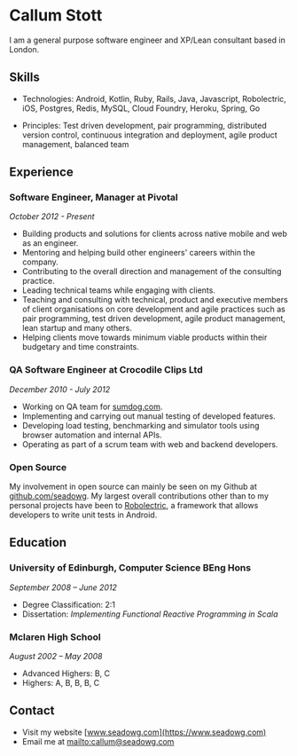 # Callum Stott

I am a general purpose software engineer and XP/Lean
consultant based in London.

## Skills

* Technologies: Android, Kotlin, Ruby, Rails, Java,
Javascript, Robolectric, iOS, Postgres, Redis, MySQL,
Cloud Foundry, Heroku, Spring, Go

* Principles: Test driven development, pair programming,
distributed version control, continuous integration and
deployment, agile product management, balanced team

## Experience

### Software Engineer, Manager at Pivotal

*October 2012 - Present*

* Building products and solutions for clients across
native mobile and web as an engineer.
* Mentoring and helping build other engineers' careers within
the company.
* Contributing to the overall direction and management of
the consulting practice.
* Leading technical teams while engaging with clients.
* Teaching and consulting with technical, product and
executive members of client organisations on core
development and agile practices such as pair programming,
test driven development, agile product management, lean startup and
many others.
* Helping clients move towards minimum viable products
within their budgetary and time constraints.

### QA Software Engineer at Crocodile Clips Ltd

*December 2010 - July 2012*

* Working on QA team for [sumdog.com](http://sumdog.com).
* Implementing and carrying out manual testing of
developed features.
* Developing load testing, benchmarking and simulator
tools using
browser automation and internal APIs.
* Operating as part of a scrum team with web and backend
developers.

### Open Source

My involvement in open source can mainly be seen on my
Github at
[github.com/seadowg](http://github.com/seadowg). My
largest overall contributions other
than to my personal projects have been to [Robolectric](http://github.com/robolectric), a
framework that allows developers
to write unit tests in Android.

## Education

### University of Edinburgh, Computer Science BEng Hons

*September 2008 – June 2012*

* Degree Classification: 2:1
* Dissertation: *Implementing Functional Reactive
Programming in Scala*

### Mclaren High School

*August 2002 – May 2008*

* Advanced Highers: B, C
* Highers: A, B, B, B, C

## Contact

* Visit my website [www.seadowg.com](https://www.seadowg.com)
* Email me at <mailto:callum@seadowg.com>
